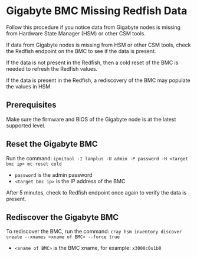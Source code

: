 # Gigabyte BMC Missing Redfish Data

Follow this procedure if you notice data from Gigabyte nodes is missing from Hardware State Manager (HSM) or other CSM tools.

If data from Gigabyte nodes is missing from HSM or other CSM tools, check the Redfish endpoint on the BMC to see if the data is present.

If the data is not present in the Redfish, then a cold reset of the BMC is needed to refresh the Redfish values.

If the data is present in the Redfish, a rediscovery of the BMC may populate the values in HSM.

## Prerequisites

Make sure the firmware and BIOS of the Gigabyte node is at the latest supported level.

## Reset the Gigabyte BMC

Run the command: `ipmitool -I lanplus -U admin -P password -H <target bmc ip> mc reset cold`

* `password` is the admin password
* `<target bmc ip>` is the IP address of the BMC

After 5 minutes, check to Redfish endpoint once again to verify the data is present.

## Rediscover the Gigabyte BMC

To rediscover the BMC, run the command: `cray hsm inventory discover create --xnames <xname of BMC> --force true`

* `<xname of BMC>` is the BMC xname, for example: `x3000c0s1b0`

